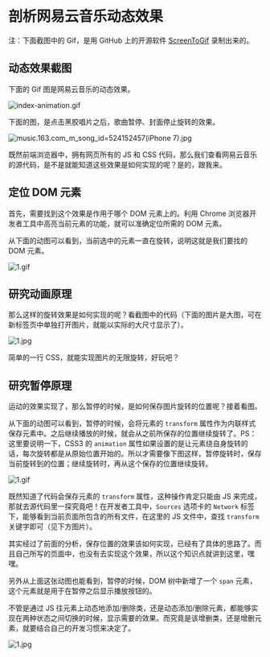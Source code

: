 # 剖析网易云音乐动态效果

注：下面截图中的 Gif，是用 GitHub 上的开源软件 [ScreenToGif](https://github.com/NickeManarin/ScreenToGif) 录制出来的。

## 动态效果截图

下面的 Gif 图是网易云音乐的动态效果。

![index-animation.gif](http://owve9bvtw.bkt.clouddn.com/Fr9nocnGJb-NB8F7xybR8zHGoN6_)

下面的图，是点击黑胶唱片之后，歌曲暂停、封面停止旋转的效果。

![music.163.com_m_song_id=524152457(iPhone 7).jpg](http://owve9bvtw.bkt.clouddn.com/FsZNieEvA9vuCYKdmBK6h0N0vSpc)

既然前端浏览器中，拥有网页所有的 JS 和 CSS 代码，那么我们查看网易云音乐的源代码，是不是就能知道这些效果是如何实现的呢？是的，跟我来。

## 定位 DOM 元素

首先，需要找到这个效果是作用于哪个 DOM 元素上的。利用 Chrome 浏览器开发者工具中高亮当前元素的功能，就可以准确定位所需的 DOM 元素。

从下面的动图可以看到，当前选中的元素一直在旋转，说明这就是我们要找的 DOM 元素。

![1.gif](http://owve9bvtw.bkt.clouddn.com/FpD2-f79VHK83DQw7s3rgwrLCiY0)

## 研究动画原理

那么这样的旋转效果是如何实现的呢？看截图中的代码（下面的图片是大图，可在新标签页中单独打开图片，就能以实际的大尺寸显示了）。

![1.jpg](http://owve9bvtw.bkt.clouddn.com/Fu0vKk3U9IJtD_Q6vK-w9Esz-rJM)

简单的一行 CSS，就能实现图片的无限旋转，好玩吧？

## 研究暂停原理

运动的效果实现了，那么暂停的时候，是如何保存图片旋转的位置呢？接着看图。

从下面的动图可以看到，暂停的时候，会将元素的 `transform` 属性作为内联样式保存元素中。之后继续播放的时候，就会从之前所保存的位置继续旋转了。PS：这里要说明一下，CSS3 的 `animation` 属性如果设置的是让元素绕自身旋转的话，每次旋转都是从原始位置开始的。所以才需要像下图这样，暂停旋转时，保存当前旋转到的位置；继续旋转时，再从这个保存的位置继续旋转。

![1.gif](http://owve9bvtw.bkt.clouddn.com/FvV5Z9M07dlzgZHIDfaJxKe6OnG6)

既然知道了代码会保存元素的 `transform` 属性，这种操作肯定只能由 JS 来完成，那就去源代码里一探究竟吧！在开发者工具中，`Sources` 选项卡的 `Network` 标签下，能够看到当前页面所包含的所有文件，在这里的 JS 文件中，查找 `transform` 关键字即可（见下方图片）。

其实经过了前面的分析，保存位置的效果该如何实现，已经有了具体的思路了。而且自己所写的页面中，也没有去实现这个效果，所以这个知识点就讲到这里，嘿嘿。

另外从上面这张动图也能看到，暂停的时候，DOM 树中新增了一个 `span` 元素，这个元素就是用于在暂停之后显示播放按钮的。

不管是通过 JS 往元素上动态地添加/删除类，还是动态添加/删除元素，都能够实现在两种状态之间切换的时候，显示需要的效果。而究竟是该增删类，还是增删元素，就要结合自己的开发习惯来决定了。

![1.jpg](http://owve9bvtw.bkt.clouddn.com/FsjreaKGjI2ltnHyrxb8QCoPb3Yz)
